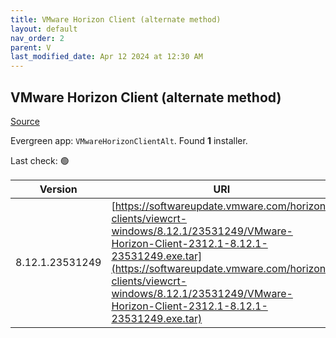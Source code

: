 ```yaml
---
title: VMware Horizon Client (alternate method)
layout: default
nav_order: 2
parent: V
last_modified_date: Apr 12 2024 at 12:30 AM
---
```


## VMware Horizon Client (alternate method)

[Source](https://docs.vmware.com/en/VMware-Horizon-Client/index.html)

Evergreen app: `VMwareHorizonClientAlt`. Found **1** installer.

Last check: 🟢

| Version         | URI                                                                                                                                                                                                                                                                              |
| --------------- | -------------------------------------------------------------------------------------------------------------------------------------------------------------------------------------------------------------------------------------------------------------------------------- |
| 8.12.1.23531249 | [https://softwareupdate.vmware.com/horizon-clients/viewcrt-windows/8.12.1/23531249/VMware-Horizon-Client-2312.1-8.12.1-23531249.exe.tar](https://softwareupdate.vmware.com/horizon-clients/viewcrt-windows/8.12.1/23531249/VMware-Horizon-Client-2312.1-8.12.1-23531249.exe.tar) |
